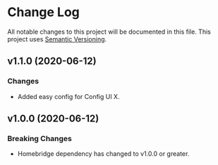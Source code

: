 # Change Log

All notable changes to this project will be documented in this file. This project uses [Semantic Versioning](https://semver.org/).

## v1.1.0 (2020-06-12)

### Changes
* Added easy config for Config UI X.

## v1.0.0 (2020-06-12)

### Breaking Changes
* Homebridge dependency has changed to v1.0.0 or greater.
